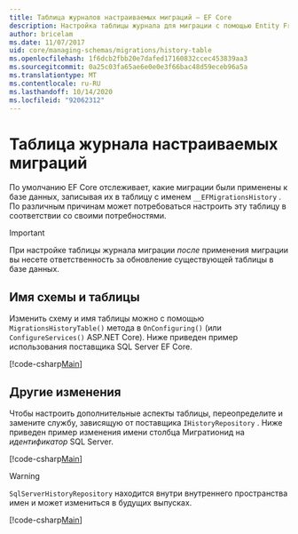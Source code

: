 ```yaml
---
title: Таблица журналов настраиваемых миграций — EF Core
description: Настройка таблицы журнала для миграции с помощью Entity Framework Core
author: bricelam
ms.date: 11/07/2017
uid: core/managing-schemas/migrations/history-table
ms.openlocfilehash: 1f6dcb2fbb20e7dafed17160832ccec453839aa3
ms.sourcegitcommit: 0a25c03fa65ae6e0e0e3f66bac48d59eceb96a5a
ms.translationtype: MT
ms.contentlocale: ru-RU
ms.lasthandoff: 10/14/2020
ms.locfileid: "92062312"
---
```

# <a name="custom-migrations-history-table"></a>Таблица журнала настраиваемых миграций

По умолчанию EF Core отслеживает, какие миграции были применены к базе данных, записывая их в таблицу с именем `__EFMigrationsHistory` . По различным причинам может потребоваться настроить эту таблицу в соответствии со своими потребностями.

> [!IMPORTANT]
> При настройке таблицы журнала миграции *после* применения миграции вы несете ответственность за обновление существующей таблицы в базе данных.

## <a name="schema-and-table-name"></a>Имя схемы и таблицы

Изменить схему и имя таблицы можно с помощью `MigrationsHistoryTable()` метода в `OnConfiguring()` (или `ConfigureServices()` ASP.NET Core). Ниже приведен пример использования поставщика SQL Server EF Core.

[!code-csharp[Main](../../../../samples/core/Schemas/Migrations/MigrationTableNameContext.cs#TableNameContext)]

## <a name="other-changes"></a>Другие изменения

Чтобы настроить дополнительные аспекты таблицы, переопределите и замените службу, зависящую от поставщика `IHistoryRepository` . Ниже приведен пример изменения имени столбца Мигратионид на *идентификатор* SQL Server.

[!code-csharp[Main](../../../../samples/core/Schemas/Migrations/MyHistoryRepository.cs#HistoryRepositoryContext)]

> [!WARNING]
> `SqlServerHistoryRepository` находится внутри внутреннего пространства имен и может измениться в будущих выпусках.

[!code-csharp[Main](../../../../samples/core/Schemas/Migrations/MyHistoryRepository.cs#HistoryRepository)]
